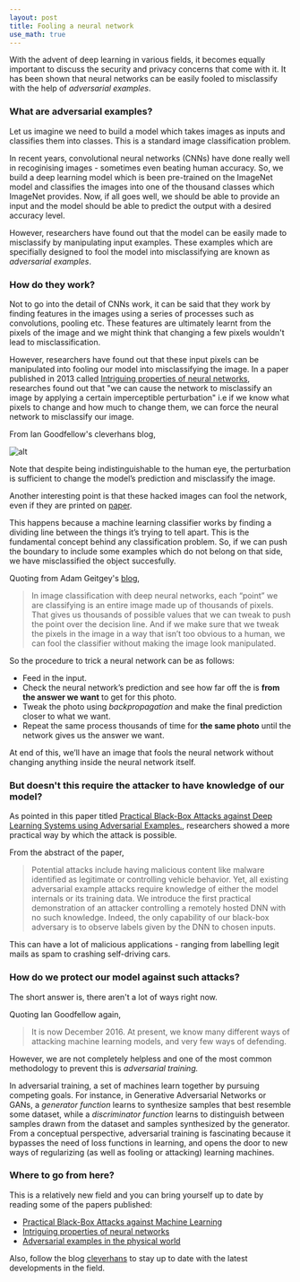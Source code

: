 ```yaml
---
layout: post
title: Fooling a neural network
use_math: true
---
```


With the advent of deep learning in various fields, it becomes equally important to discuss the security and privacy concerns that come with it. It has been shown that neural networks can be easily fooled to misclassify with the help of _adversarial examples_.

### What are adversarial examples?

Let us imagine we need to build a model which takes images as inputs and classifies them into classes. This is a standard image classification problem.

In recent years, convolutional neural networks (CNNs) have done really well in recoginising images - sometimes even beating human accuracy. So, we build a deep learning model which is been pre-trained on the ImageNet model and classifies the images into one of the thousand classes which ImageNet provides. Now, if all goes well, we should be able to provide an input and the model should be able to predict the output with a desired accuracy level. 

However, researchers have found out that the model can be easily made to misclassify by manipulating input examples. These examples which are specifially designed to fool the model into misclassifying are known as _adversarial examples_.

### How do they work?

Not to go into the detail of CNNs work, it can be said that they work by finding features in the images using a series of processes such as convolutions, pooling etc. These features are ultimately learnt from the pixels of the image and we might think that changing a few pixels wouldn't lead to misclassification. 

However, researchers have found out that these input pixels can be manipulated into fooling our model into misclassifying the image.  In a paper published in 2013 called [Intriguing properties of neural networks](https://arxiv.org/abs/1312.6199), researches found out that "we can cause the network to misclassify an image by applying a certain imperceptible perturbation" i.e if we know what pixels to change and how much to change them, we can force the neural network to misclassify our image. 

From Ian Goodfellow's cleverhans blog,

![alt](http://cleverhans.io/assets/adversarial-example.png)

Note that despite being indistinguishable to the human eye, the perturbation is sufficient to change the model’s prediction and misclassify the image. 

Another interesting point is that these hacked images can fool the network, even if they are printed on [paper](https://www.youtube.com/watch?v=zQ_uMenoBCk&feature=youtu.be).

This happens because a machine learning classifier works by finding a dividing line between the things it’s trying to tell apart. This is the fundamental concept behind any classification problem. So, if we can push the boundary to include some examples which do not belong on that side, we have misclassified the object succesfully. 

Quoting from Adam Geitgey's [blog](https://medium.com/@ageitgey),

>In image classification with deep neural networks, each “point” we are classifying is an entire image made up of thousands of pixels. That gives us thousands of possible values that we can tweak to push the point over the decision line. And if we make sure that we tweak the pixels in the image in a way that isn’t too obvious to a human, we can fool the classifier without making the image look manipulated.

So the procedure to trick a neural network can be as follows: 
* Feed in the input.
* Check the neural network’s prediction and see how far off the is __from the answer we want__ to get for this photo.
* Tweak the photo using _backpropagation_ and make the final prediction closer to what we want.
* Repeat the same process thousands of time for __the same photo__ until the network gives us the answer we want.

At end of this, we’ll have an image that fools the neural network without changing anything inside the neural network
itself.

### But doesn't this require the attacker to have knowledge of our model?

As pointed in this paper titled [Practical Black-Box Attacks against Deep Learning Systems using Adversarial Examples.](https://arxiv.org/abs/1602.02697), researchers showed a more practical way by which the attack is possible. 

From the abstract of the paper,

> Potential attacks include having malicious content like malware identified as legitimate or controlling vehicle behavior. Yet, all existing adversarial example attacks require knowledge of either the model internals or its training data. We introduce the first practical demonstration of an attacker controlling a remotely hosted DNN with no such knowledge. Indeed, the only capability of our black-box adversary is to observe labels given by the DNN to chosen inputs.

This can have a lot of malicious applications - ranging from labelling legit mails as spam to crashing self-driving cars. 

### How do we protect our model against such attacks?

The short answer is, there aren't a lot of ways right now.

Quoting Ian Goodfellow again,

>It is now December 2016. At present, we know many different ways of attacking machine learning models, and very few ways of defending.

However, we are not completely helpless and one of the most common methodology to prevent this is _adversarial training._

In adversarial training, a set of machines learn together by pursuing competing goals. For instance, in Generative Adversarial Networks or GANs, a _generator function_ learns to synthesize samples that best resemble some dataset, while a _discriminator function_ learns to distinguish between samples drawn from the dataset and samples synthesized by the generator. From a conceptual perspective, adversarial training is fascinating because it bypasses the need of loss functions in learning, and opens the door to new ways of regularizing (as well as fooling or attacking) learning machines.


### Where to go from here?

This is a relatively new field and you can bring yourself up to date by reading some of the papers published:

* [Practical Black-Box Attacks against Machine Learning](https://arxiv.org/abs/1602.02697)
* [Intriguing properties of neural networks](https://arxiv.org/abs/1312.6199)
* [Adversarial examples in the physical world](https://arxiv.org/abs/1607.02533)

Also, follow the blog [cleverhans](http://www.cleverhans.io/) to stay up to date with the latest developments in the field.





